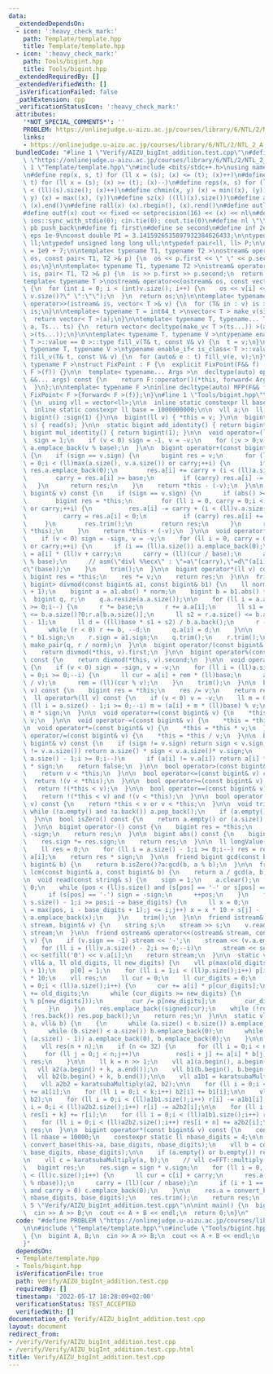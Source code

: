 ```yaml
---
data:
  _extendedDependsOn:
  - icon: ':heavy_check_mark:'
    path: Template/template.hpp
    title: Template/template.hpp
  - icon: ':heavy_check_mark:'
    path: Tools/bigint.hpp
    title: Tools/bigint.hpp
  _extendedRequiredBy: []
  _extendedVerifiedWith: []
  _isVerificationFailed: false
  _pathExtension: cpp
  _verificationStatusIcon: ':heavy_check_mark:'
  attributes:
    '*NOT_SPECIAL_COMMENTS*': ''
    PROBLEM: https://onlinejudge.u-aizu.ac.jp/courses/library/6/NTL/2/NTL_2_A
    links:
    - https://onlinejudge.u-aizu.ac.jp/courses/library/6/NTL/2/NTL_2_A
  bundledCode: "#line 1 \"Verify/AIZU_bigInt_addition.test.cpp\"\n#define PROBLEM\
    \ \"https://onlinejudge.u-aizu.ac.jp/courses/library/6/NTL/2/NTL_2_A\"\n\n#line\
    \ 1 \"Template/template.hpp\"\n#include <bits/stdc++.h>\nusing namespace std;\n\
    \n#define rep(x, s, t) for (ll x = (s); (x) <= (t); (x)++)\n#define per(x, s,\
    \ t) for (ll x = (s); (x) >= (t); (x)--)\n#define reps(x, s) for (ll x = 0; (x)\
    \ < (ll)(s).size(); (x)++)\n#define chmin(x, y) (x) = min((x), (y))\n#define chmax(x,\
    \ y) (x) = max((x), (y))\n#define sz(x) ((ll)(x).size())\n#define all(x) (x).begin(),\
    \ (x).end()\n#define rall(x) (x).rbegin(), (x).rend()\n#define outl(...) dump_func(__VA_ARGS__)\n\
    #define outf(x) cout << fixed << setprecision(16) << (x) << nl\n#define fastio\
    \ ios::sync_with_stdio(0); cin.tie(0); cout.tie(0)\n#define nl \"\\n\"\n#define\
    \ pb push_back\n#define fi first\n#define se second\n#define inf 2e18\n#define\
    \ eps 1e-9\nconst double PI = 3.1415926535897932384626433;\n\ntypedef long long\
    \ ll;\ntypedef unsigned long long ull;\ntypedef pair<ll, ll> P;\n\nconst int mod\
    \ = 1e9 + 7;\n\ntemplate< typename T1, typename T2 >\nostream& operator<<(ostream&\
    \ os, const pair< T1, T2 >& p) {\n  os << p.first << \" \" << p.second;\n  return\
    \ os;\n}\n\ntemplate< typename T1, typename T2 >\nistream& operator>>(istream&\
    \ is, pair< T1, T2 >& p) {\n  is >> p.first >> p.second;\n  return is;\n}\n\n\
    template< typename T >\nostream& operator<<(ostream& os, const vector< T >& v)\
    \ {\n  for (int i = 0; i < (int)v.size(); i++) {\n    os << v[i] << (i + 1 !=\
    \ v.size()?\" \":\"\");\n  }\n  return os;\n}\n\ntemplate< typename T >\nistream&\
    \ operator>>(istream& is, vector< T >& v) {\n  for (T& in : v) is >> in;\n  return\
    \ is;\n}\n\ntemplate< typename T = int64_t >\nvector< T > make_v(size_t a) {\n\
    \  return vector< T >(a);\n}\n\ntemplate< typename T, typename... Ts >\nauto make_v(size_t\
    \ a, Ts... ts) {\n  return vector< decltype(make_v< T >(ts...)) >(a, make_v< T\
    \ >(ts...));\n}\n\ntemplate< typename T, typename V >\ntypename enable_if< is_class<\
    \ T >::value == 0 >::type fill_v(T& t, const V& v) {\n  t = v;\n}\n\ntemplate<\
    \ typename T, typename V >\ntypename enable_if< is_class< T >::value != 0 >::type\
    \ fill_v(T& t, const V& v) {\n  for (auto& e : t) fill_v(e, v);\n}\n\ntemplate<\
    \ typename F >\nstruct FixPoint : F {\n  explicit FixPoint(F&& f) : F(forward<\
    \ F >(f)) {}\n\n  template< typename... Args >\n  decltype(auto) operator()(Args\
    \ &&... args) const {\n    return F::operator()(*this, forward< Args >(args)...);\n\
    \  }\n};\n\ntemplate< typename F >\ninline decltype(auto) MFP(F&& f) {\n  return\
    \ FixPoint< F >{forward< F >(f)};\n}\n#line 1 \"Tools/bigint.hpp\"\n\nstruct bigint\
    \ {\n  using vll = vector<ll>;\n\n  inline static constexpr ll base_digits = 9;\n\
    \  inline static constexpr ll base = 1000000000;\n\n  vll a;\n  ll sign;\n\n \
    \ bigint() :sign(1) {}\n\n  bigint(ll v) { *this = v; }\n\n  bigint(const string&\
    \ s) { read(s); }\n\n  static bigint add_identity() { return bigint(0); }\n  static\
    \ bigint mul_identity() { return bigint(1); }\n\n  void operator=(ll v) {\n  \
    \  sign = 1;\n    if (v < 0) sign = -1, v = -v;\n    for (;v > 0;v = v / base)\
    \ a.emplace_back(v % base);\n  }\n\n  bigint operator+(const bigint& v) const\
    \ {\n    if (sign == v.sign) {\n      bigint res = v;\n      for (ll i = 0, carry\
    \ = 0;i < (ll)max(a.size(), v.a.size()) or carry;++i) {\n        if (i == (ll)res.a.size())\
    \ res.a.emplace_back(0);\n        res.a[i] += carry + (i < (ll)a.size()?a[i]:0);\n\
    \        carry = res.a[i] >= base;\n        if (carry) res.a[i] -= base;\n   \
    \   }\n      return res;\n    }\n    return *this - (-v);\n  }\n\n  bigint operator-(const\
    \ bigint& v) const {\n    if (sign == v.sign) {\n      if (abs() >= v.abs()) {\n\
    \        bigint res = *this;\n        for (ll i = 0, carry = 0;i < (ll)v.a.size()\
    \ or carry;++i) {\n          res.a[i] -= carry + (i < (ll)v.a.size()?v.a[i]:0);\n\
    \          carry = res.a[i] < 0;\n          if (carry) res.a[i] += base;\n   \
    \     }\n        res.trim();\n        return res;\n      }\n      return -(v -\
    \ *this);\n    }\n    return *this + (-v);\n  }\n\n  void operator*=(ll v) {\n\
    \    if (v < 0) sign = -sign, v = -v;\n    for (ll i = 0, carry = 0;i < (ll)a.size()\
    \ or carry;++i) {\n      if (i == (ll)a.size()) a.emplace_back(0);\n      ll cur\
    \ = a[i] * (ll)v + carry;\n      carry = (ll)(cur / base);\n      a[i] = (ll)(cur\
    \ % base);\n      // asm(\"divl %%ecx\" : \"=a\"(carry),\"=d\"(a[i]) : \"A\"(cur),\"\
    c\"(base));\n    }\n    trim();\n  }\n\n  bigint operator*(ll v) const {\n   \
    \ bigint res = *this;\n    res *= v;\n    return res;\n  }\n\n  friend pair<bigint,\
    \ bigint> divmod(const bigint& a1, const bigint& b1) {\n    ll norm = base / (b1.a.back()\
    \ + 1);\n    bigint a = a1.abs() * norm;\n    bigint b = b1.abs() * norm;\n  \
    \  bigint q, r;\n    q.a.resize(a.a.size());\n\n    for (ll i = a.a.size() - 1;i\
    \ >= 0;i--) {\n      r *= base;\n      r += a.a[i];\n      ll s1 = r.a.size()\
    \ <= b.a.size()?0:r.a[b.a.size()];\n      ll s2 = r.a.size() <= b.a.size() - 1?0:r.a[b.a.size()\
    \ - 1];\n      ll d = ((ll)base * s1 + s2) / b.a.back();\n      r -= b * d;\n\
    \      while (r < 0) r += b, --d;\n      q.a[i] = d;\n    }\n\n    q.sign = a1.sign\
    \ * b1.sign;\n    r.sign = a1.sign;\n    q.trim();\n    r.trim();\n    return\
    \ make_pair(q, r / norm);\n  }\n\n  bigint operator/(const bigint& v) const {\n\
    \    return divmod(*this, v).first;\n  }\n\n  bigint operator%(const bigint& v)\
    \ const {\n    return divmod(*this, v).second;\n  }\n\n  void operator/=(ll v)\
    \ {\n    if (v < 0) sign = -sign, v = -v;\n    for (ll i = (ll)a.size() - 1, rem\
    \ = 0;i >= 0;--i) {\n      ll cur = a[i] + rem * (ll)base;\n      a[i] = (ll)(cur\
    \ / v);\n      rem = (ll)(cur % v);\n    }\n    trim();\n  }\n\n  bigint operator/(ll\
    \ v) const {\n    bigint res = *this;\n    res /= v;\n    return res;\n  }\n\n\
    \  ll operator%(ll v) const {\n    if (v < 0) v = -v;\n    ll m = 0;\n    for\
    \ (ll i = a.size() - 1;i >= 0;--i) m = (a[i] + m * (ll)base) % v;\n    return\
    \ m * sign;\n  }\n\n  void operator+=(const bigint& v) {\n    *this = *this +\
    \ v;\n  }\n\n  void operator-=(const bigint& v) {\n    *this = *this - v;\n  }\n\
    \n  void operator*=(const bigint& v) {\n    *this = *this * v;\n  }\n\n  void\
    \ operator/=(const bigint& v) {\n    *this = *this / v;\n  }\n\n  bool operator<(const\
    \ bigint& v) const {\n    if (sign != v.sign) return sign < v.sign;\n    if (a.size()\
    \ != v.a.size()) return a.size() * sign < v.a.size()* v.sign;\n    for (ll i =\
    \ a.size() - 1;i >= 0;i--)\n      if (a[i] != v.a[i]) return a[i] * sign < v.a[i]\
    \ * sign;\n    return false;\n  }\n\n  bool operator>(const bigint& v) const {\n\
    \    return v < *this;\n  }\n\n  bool operator<=(const bigint& v) const {\n  \
    \  return !(v < *this);\n  }\n\n  bool operator>=(const bigint& v) const {\n \
    \   return !(*this < v);\n  }\n\n  bool operator==(const bigint& v) const {\n\
    \    return !(*this < v) and !(v < *this);\n  }\n\n  bool operator!=(const bigint&\
    \ v) const {\n    return *this < v or v < *this;\n  }\n\n  void trim() {\n   \
    \ while (!a.empty() and !a.back()) a.pop_back();\n    if (a.empty()) sign = 1;\n\
    \  }\n\n  bool isZero() const {\n    return a.empty() or (a.size() == 1 and !a[0]);\n\
    \  }\n\n  bigint operator-() const {\n    bigint res = *this;\n    res.sign =\
    \ -sign;\n    return res;\n  }\n\n  bigint abs() const {\n    bigint res = *this;\n\
    \    res.sign *= res.sign;\n    return res;\n  }\n\n  ll longValue() const {\n\
    \    ll res = 0;\n    for (ll i = a.size() - 1;i >= 0;i--) res = res * base +\
    \ a[i];\n    return res * sign;\n  }\n\n  friend bigint gcd(const bigint& a, const\
    \ bigint& b) {\n    return b.isZero()?a:gcd(b, a % b);\n  }\n\n  friend bigint\
    \ lcm(const bigint& a, const bigint& b) {\n    return a / gcd(a, b) * b;\n  }\n\
    \n  void read(const string& s) {\n    sign = 1;\n    a.clear();\n    ll pos =\
    \ 0;\n    while (pos < (ll)s.size() and (s[pos] == '-' or s[pos] == '+')) {\n\
    \      if (s[pos] == '-') sign = -sign;\n      ++pos;\n    }\n    for (ll i =\
    \ s.size() - 1;i >= pos;i -= base_digits) {\n      ll x = 0;\n      for (ll j\
    \ = max(pos, i - base_digits + 1);j <= i;j++) x = x * 10 + s[j] - '0';\n     \
    \ a.emplace_back(x);\n    }\n    trim();\n  }\n\n  friend istream& operator>>(istream&\
    \ stream, bigint& v) {\n    string s;\n    stream >> s;\n    v.read(s);\n    return\
    \ stream;\n  }\n\n  friend ostream& operator<<(ostream& stream, const bigint&\
    \ v) {\n    if (v.sign == -1) stream << '-';\n    stream << (v.a.empty()?0:v.a.back());\n\
    \    for (ll i = (ll)v.a.size() - 2;i >= 0;--i)\n      stream << setw(base_digits)\
    \ << setfill('0') << v.a[i];\n    return stream;\n  }\n\n  static vll convert_base(const\
    \ vll& a, ll old_digits, ll new_digits) {\n    vll p(max(old_digits, new_digits)\
    \ + 1);\n    p[0] = 1;\n    for (ll i = 1;i < (ll)p.size();i++) p[i] = p[i - 1]\
    \ * 10;\n    vll res;\n    ll cur = 0;\n    ll cur_digits = 0;\n    for (ll i\
    \ = 0;i < (ll)a.size();i++) {\n      cur += a[i] * p[cur_digits];\n      cur_digits\
    \ += old_digits;\n      while (cur_digits >= new_digits) {\n        res.emplace_back(signed(cur\
    \ % p[new_digits]));\n        cur /= p[new_digits];\n        cur_digits -= new_digits;\n\
    \      }\n    }\n    res.emplace_back((signed)cur);\n    while (!res.empty() and\
    \ !res.back()) res.pop_back();\n    return res;\n  }\n\n  static vll karatsubaMultiply(vll&\
    \ a, vll& b) {\n    {\n      while (a.size() < b.size()) a.emplace_back(0);\n\
    \      while (b.size() < a.size()) b.emplace_back(0);\n      while (a.size() &\
    \ (a.size() - 1)) a.emplace_back(0), b.emplace_back(0);\n    }\n\n    ll n = a.size();\n\
    \    vll res(n + n);\n    if (n <= 32) {\n      for (ll i = 0;i < n;i++)\n   \
    \     for (ll j = 0;j < n;j++)\n          res[i + j] += a[i] * b[j];\n      return\
    \ res;\n    }\n\n    ll k = n >> 1;\n    vll a1(a.begin(), a.begin() + k);\n \
    \   vll a2(a.begin() + k, a.end());\n    vll b1(b.begin(), b.begin() + k);\n \
    \   vll b2(b.begin() + k, b.end());\n\n    vll a1b1 = karatsubaMultiply(a1, b1);\n\
    \    vll a2b2 = karatsubaMultiply(a2, b2);\n\n    for (ll i = 0;i < k;i++) a2[i]\
    \ += a1[i];\n    for (ll i = 0;i < k;i++) b2[i] += b1[i];\n\n    vll r = karatsubaMultiply(a2,\
    \ b2);\n    for (ll i = 0;i < (ll)a1b1.size();i++) r[i] -= a1b1[i];\n    for (ll\
    \ i = 0;i < (ll)a2b2.size();i++) r[i] -= a2b2[i];\n\n    for (ll i = 0;i < (ll)r.size();i++)\
    \ res[i + k] += r[i];\n    for (ll i = 0;i < (ll)a1b1.size();i++) res[i] += a1b1[i];\n\
    \    for (ll i = 0;i < (ll)a2b2.size();i++) res[i + n] += a2b2[i];\n    return\
    \ res;\n  }\n\n  bigint operator*(const bigint& v) const {\n    constexpr static\
    \ ll nbase = 10000;\n    constexpr static ll nbase_digits = 4;\n\n    vll a =\
    \ convert_base(this->a, base_digits, nbase_digits);\n    vll b = convert_base(v.a,\
    \ base_digits, nbase_digits);\n\n    if (a.empty() or b.empty()) return bigint(0);\n\
    \n    vll c = karatsubaMultiply(a, b);\n    // vll c=FFT::multiply(a,b);\n\n \
    \   bigint res;\n    res.sign = sign * v.sign;\n    for (ll i = 0, carry = 0;i\
    \ < (ll)c.size();i++) {\n      ll cur = c[i] + carry;\n      res.a.emplace_back((ll)(cur\
    \ % nbase));\n      carry = (ll)(cur / nbase);\n      if (i + 1 == (int)c.size()\
    \ and carry > 0) c.emplace_back(0);\n    }\n\n    res.a = convert_base(res.a,\
    \ nbase_digits, base_digits);\n    res.trim();\n    return res;\n  }\n};\n#line\
    \ 5 \"Verify/AIZU_bigInt_addition.test.cpp\"\n\nint main() {\n  bigint A, B;\n\
    \  cin >> A >> B;\n  cout << A + B << endl;\n  return 0;\n}\n"
  code: "#define PROBLEM \"https://onlinejudge.u-aizu.ac.jp/courses/library/6/NTL/2/NTL_2_A\"\
    \n\n#include \"Template/template.hpp\"\n#include \"Tools/bigint.hpp\"\n\nint main()\
    \ {\n  bigint A, B;\n  cin >> A >> B;\n  cout << A + B << endl;\n  return 0;\n\
    }"
  dependsOn:
  - Template/template.hpp
  - Tools/bigint.hpp
  isVerificationFile: true
  path: Verify/AIZU_bigInt_addition.test.cpp
  requiredBy: []
  timestamp: '2022-05-17 18:28:09+02:00'
  verificationStatus: TEST_ACCEPTED
  verifiedWith: []
documentation_of: Verify/AIZU_bigInt_addition.test.cpp
layout: document
redirect_from:
- /verify/Verify/AIZU_bigInt_addition.test.cpp
- /verify/Verify/AIZU_bigInt_addition.test.cpp.html
title: Verify/AIZU_bigInt_addition.test.cpp
---
```

